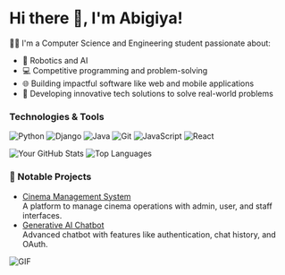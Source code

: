 # Hi there 👋, I'm Abigiya!
👨‍💻 I'm a Computer Science and Engineering student passionate about:
- 🚀 Robotics and AI  
- 💻 Competitive programming and problem-solving  
- 🌐 Building impactful software like web and mobile applications  
- 📱 Developing innovative tech solutions to solve real-world problems
### Technologies & Tools
![Python](https://img.shields.io/badge/-Python-3776AB?logo=python&logoColor=white&style=for-the-badge)
![Django](https://img.shields.io/badge/-Django-092E20?logo=django&logoColor=white&style=for-the-badge)
![Java](https://img.shields.io/badge/-Java-007396?logo=java&logoColor=white&style=for-the-badge)
![Git](https://img.shields.io/badge/-Git-F05032?logo=git&logoColor=white&style=for-the-badge)
![JavaScript](https://img.shields.io/badge/-JavaScript-F7DF1E?logo=javascript&logoColor=black&style=for-the-badge)
![React](https://img.shields.io/badge/-React-61DAFB?logo=react&logoColor=black&style=for-the-badge)

![Your GitHub Stats](https://github-readme-stats.vercel.app/api?username=YourUsername&show_icons=true&theme=radical)
![Top Languages](https://github-readme-stats.vercel.app/api/top-langs/?username=YourUsername&layout=compact&theme=radical)

### 🚀 Notable Projects
- [Cinema Management System](https://github.com/Abigiya-M/Cinema_managment_system)  
  A platform to manage cinema operations with admin, user, and staff interfaces.
- [Generative AI Chatbot](https://github.com/YourRepoName)  
  Advanced chatbot with features like authentication, chat history, and OAuth.

![GIF](https://media.giphy.com/media/QHE5gWI0QjqF2/giphy.gif)


<!---
Abigiya-M/Abigiya-M is a ✨ special ✨ repository because its `README.md` (this file) appears on your GitHub profile.
You can click the Preview link to take a look at your changes.
--->
